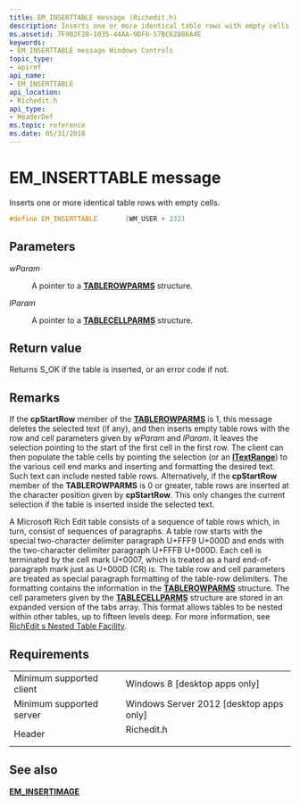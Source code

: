 ```yaml
---
title: EM_INSERTTABLE message (Richedit.h)
description: Inserts one or more identical table rows with empty cells.
ms.assetid: 7F9B2F28-1035-44AA-9DF6-57BC62886A4E
keywords:
- EM_INSERTTABLE message Windows Controls
topic_type:
- apiref
api_name:
- EM_INSERTTABLE
api_location:
- Richedit.h
api_type:
- HeaderDef
ms.topic: reference
ms.date: 05/31/2018
---
```


# EM\_INSERTTABLE message

Inserts one or more identical table rows with empty cells.


```C++
#define EM_INSERTTABLE       (WM_USER + 232)
```



## Parameters

<dl> <dt>

*wParam* 
</dt> <dd>

A pointer to a [**TABLEROWPARMS**](/windows/desktop/api/Richedit/ns-richedit-tablerowparms) structure.

</dd> <dt>

*lParam* 
</dt> <dd>

A pointer to a [**TABLECELLPARMS**](/windows/desktop/api/Richedit/ns-richedit-tablecellparms) structure.

</dd> </dl>

## Return value

Returns S\_OK if the table is inserted, or an error code if not.

## Remarks

If the **cpStartRow** member of the [**TABLEROWPARMS**](/windows/desktop/api/Richedit/ns-richedit-tablerowparms) is  1, this message deletes the selected text (if any), and then inserts empty table rows with the row and cell parameters given by *wParam* and *lParam*. It leaves the selection pointing to the start of the first cell in the first row. The client can then populate the table cells by pointing the selection (or an [**ITextRange**](/windows/desktop/api/Tom/nn-tom-itextrange)) to the various cell end marks and inserting and formatting the desired text. Such text can include nested table rows. Alternatively, if the **cpStartRow** member of the **TABLEROWPARMS** is 0 or greater, table rows are inserted at the character position given by **cpStartRow**. This only changes the current selection if the table is inserted inside the selected text.

A Microsoft Rich Edit table consists of a sequence of table rows which, in turn, consist of sequences of paragraphs. A table row starts with the special two-character delimiter paragraph U+FFF9 U+000D and ends with the two-character delimiter paragraph U+FFFB U+000D. Each cell is terminated by the cell mark U+0007, which is treated as a hard end-of-paragraph mark just as U+000D (CR) is. The table row and cell parameters are treated as special paragraph formatting of the table-row delimiters. The formatting contains the information in the [**TABLEROWPARMS**](/windows/desktop/api/Richedit/ns-richedit-tablerowparms) structure. The cell parameters given by the [**TABLECELLPARMS**](/windows/desktop/api/Richedit/ns-richedit-tablecellparms) structure are stored in an expanded version of the tabs array. This format allows tables to be nested within other tables, up to fifteen levels deep. For more information, see [RichEdit s Nested Table Facility](https://go.microsoft.com/fwlink/p/?linkid=239678).

## Requirements



|                                     |                                                                                       |
|-------------------------------------|---------------------------------------------------------------------------------------|
| Minimum supported client<br/> | Windows 8 \[desktop apps only\]<br/>                                            |
| Minimum supported server<br/> | Windows Server 2012 \[desktop apps only\]<br/>                                  |
| Header<br/>                   | <dl> <dt>Richedit.h</dt> </dl> |



## See also

<dl> <dt>

[**EM\_INSERTIMAGE**](em-insertimage.md)
</dt> </dl>

 

 





